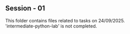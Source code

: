 ## Session - 01  
This folder contains files related to tasks on 24/09/2025.  
'intermediate-python-lab' is not completed.
